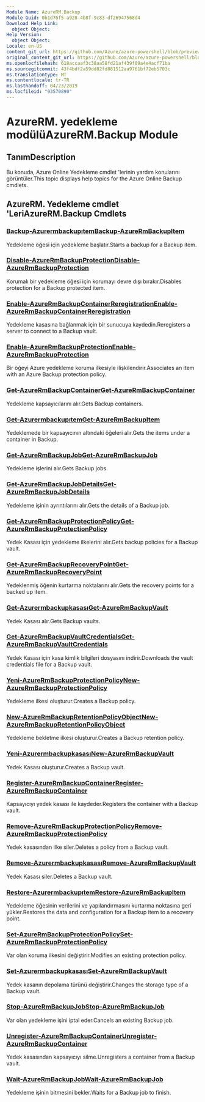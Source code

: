 ```yaml
---
Module Name: AzureRM.Backup
Module Guid: 0b1d76f5-a928-4b8f-9c83-df26947568d4
Download Help Link:
  object Object: 
Help Version:
  object Object: 
Locale: en-US
content_git_url: https://github.com/Azure/azure-powershell/blob/preview/src/ResourceManager/AzureBackup/Commands.AzureBackup/help/AzureRM.Backup.md
original_content_git_url: https://github.com/Azure/azure-powershell/blob/preview/src/ResourceManager/AzureBackup/Commands.AzureBackup/help/AzureRM.Backup.md
ms.openlocfilehash: 618accaaf3c38aa58fd21af439f09a4e4acf71ba
ms.sourcegitcommit: 43f4bdf2a59dd82fd881512aa9761bf72eb5703c
ms.translationtype: MT
ms.contentlocale: tr-TR
ms.lasthandoff: 04/23/2019
ms.locfileid: "93570890"
---
```

# <span data-ttu-id="4170c-101">AzureRM. yedekleme modülü</span><span class="sxs-lookup"><span data-stu-id="4170c-101">AzureRM.Backup Module</span></span>
## <span data-ttu-id="4170c-102">Tanım</span><span class="sxs-lookup"><span data-stu-id="4170c-102">Description</span></span>
<span data-ttu-id="4170c-103">Bu konuda, Azure Online Yedekleme cmdlet 'lerinin yardım konularını görüntüler.</span><span class="sxs-lookup"><span data-stu-id="4170c-103">This topic displays help topics for the Azure Online Backup cmdlets.</span></span>

## <span data-ttu-id="4170c-104">AzureRM. Yedekleme cmdlet 'Leri</span><span class="sxs-lookup"><span data-stu-id="4170c-104">AzureRM.Backup Cmdlets</span></span>
### [<span data-ttu-id="4170c-105">Backup-Azurermbackupıtem</span><span class="sxs-lookup"><span data-stu-id="4170c-105">Backup-AzureRmBackupItem</span></span>](Backup-AzureRmBackupItem.md)
<span data-ttu-id="4170c-106">Yedekleme öğesi için yedekleme başlatır.</span><span class="sxs-lookup"><span data-stu-id="4170c-106">Starts a backup for a Backup item.</span></span>

### [<span data-ttu-id="4170c-107">Disable-AzureRmBackupProtection</span><span class="sxs-lookup"><span data-stu-id="4170c-107">Disable-AzureRmBackupProtection</span></span>](Disable-AzureRmBackupProtection.md)
<span data-ttu-id="4170c-108">Korumalı bir yedekleme öğesi için korumayı devre dışı bırakır.</span><span class="sxs-lookup"><span data-stu-id="4170c-108">Disables protection for a Backup protected item.</span></span>

### [<span data-ttu-id="4170c-109">Enable-AzureRmBackupContainerReregistration</span><span class="sxs-lookup"><span data-stu-id="4170c-109">Enable-AzureRmBackupContainerReregistration</span></span>](Enable-AzureRmBackupContainerReregistration.md)
<span data-ttu-id="4170c-110">Yedekleme kasasına bağlanmak için bir sunucuya kaydedin.</span><span class="sxs-lookup"><span data-stu-id="4170c-110">Reregisters a server to connect to a Backup vault.</span></span>

### [<span data-ttu-id="4170c-111">Enable-AzureRmBackupProtection</span><span class="sxs-lookup"><span data-stu-id="4170c-111">Enable-AzureRmBackupProtection</span></span>](Enable-AzureRmBackupProtection.md)
<span data-ttu-id="4170c-112">Bir öğeyi Azure yedekleme koruma ilkesiyle ilişkilendirir.</span><span class="sxs-lookup"><span data-stu-id="4170c-112">Associates an item with an Azure Backup protection policy.</span></span>

### [<span data-ttu-id="4170c-113">Get-AzureRmBackupContainer</span><span class="sxs-lookup"><span data-stu-id="4170c-113">Get-AzureRmBackupContainer</span></span>](Get-AzureRmBackupContainer.md)
<span data-ttu-id="4170c-114">Yedekleme kapsayıcılarını alır.</span><span class="sxs-lookup"><span data-stu-id="4170c-114">Gets Backup containers.</span></span>

### [<span data-ttu-id="4170c-115">Get-Azurermbackupıtem</span><span class="sxs-lookup"><span data-stu-id="4170c-115">Get-AzureRmBackupItem</span></span>](Get-AzureRmBackupItem.md)
<span data-ttu-id="4170c-116">Yedeklemede bir kapsayıcının altındaki öğeleri alır.</span><span class="sxs-lookup"><span data-stu-id="4170c-116">Gets the items under a container in Backup.</span></span>

### [<span data-ttu-id="4170c-117">Get-AzureRmBackupJob</span><span class="sxs-lookup"><span data-stu-id="4170c-117">Get-AzureRmBackupJob</span></span>](Get-AzureRmBackupJob.md)
<span data-ttu-id="4170c-118">Yedekleme işlerini alır.</span><span class="sxs-lookup"><span data-stu-id="4170c-118">Gets Backup jobs.</span></span>

### [<span data-ttu-id="4170c-119">Get-AzureRmBackupJobDetails</span><span class="sxs-lookup"><span data-stu-id="4170c-119">Get-AzureRmBackupJobDetails</span></span>](Get-AzureRmBackupJobDetails.md)
<span data-ttu-id="4170c-120">Yedekleme işinin ayrıntılarını alır.</span><span class="sxs-lookup"><span data-stu-id="4170c-120">Gets the details of a Backup job.</span></span>

### [<span data-ttu-id="4170c-121">Get-AzureRmBackupProtectionPolicy</span><span class="sxs-lookup"><span data-stu-id="4170c-121">Get-AzureRmBackupProtectionPolicy</span></span>](Get-AzureRmBackupProtectionPolicy.md)
<span data-ttu-id="4170c-122">Yedek Kasası için yedekleme ilkelerini alır.</span><span class="sxs-lookup"><span data-stu-id="4170c-122">Gets backup policies for a Backup vault.</span></span>

### [<span data-ttu-id="4170c-123">Get-AzureRmBackupRecoveryPoint</span><span class="sxs-lookup"><span data-stu-id="4170c-123">Get-AzureRmBackupRecoveryPoint</span></span>](Get-AzureRmBackupRecoveryPoint.md)
<span data-ttu-id="4170c-124">Yedeklenmiş öğenin kurtarma noktalarını alır.</span><span class="sxs-lookup"><span data-stu-id="4170c-124">Gets the recovery points for a backed up item.</span></span>

### [<span data-ttu-id="4170c-125">Get-Azurermbackupkasası</span><span class="sxs-lookup"><span data-stu-id="4170c-125">Get-AzureRmBackupVault</span></span>](Get-AzureRmBackupVault.md)
<span data-ttu-id="4170c-126">Yedek Kasası alır.</span><span class="sxs-lookup"><span data-stu-id="4170c-126">Gets Backup vaults.</span></span>

### [<span data-ttu-id="4170c-127">Get-AzureRmBackupVaultCredentials</span><span class="sxs-lookup"><span data-stu-id="4170c-127">Get-AzureRmBackupVaultCredentials</span></span>](Get-AzureRmBackupVaultCredentials.md)
<span data-ttu-id="4170c-128">Yedek Kasası için kasa kimlik bilgileri dosyasını indirir.</span><span class="sxs-lookup"><span data-stu-id="4170c-128">Downloads the vault credentials file for a Backup vault.</span></span>

### [<span data-ttu-id="4170c-129">Yeni-AzureRmBackupProtectionPolicy</span><span class="sxs-lookup"><span data-stu-id="4170c-129">New-AzureRmBackupProtectionPolicy</span></span>](New-AzureRmBackupProtectionPolicy.md)
<span data-ttu-id="4170c-130">Yedekleme ilkesi oluşturur.</span><span class="sxs-lookup"><span data-stu-id="4170c-130">Creates a Backup policy.</span></span>

### [<span data-ttu-id="4170c-131">New-AzureRmBackupRetentionPolicyObject</span><span class="sxs-lookup"><span data-stu-id="4170c-131">New-AzureRmBackupRetentionPolicyObject</span></span>](New-AzureRmBackupRetentionPolicyObject.md)
<span data-ttu-id="4170c-132">Yedekleme bekletme ilkesi oluşturur.</span><span class="sxs-lookup"><span data-stu-id="4170c-132">Creates a Backup retention policy.</span></span>

### [<span data-ttu-id="4170c-133">Yeni-Azurermbackupkasası</span><span class="sxs-lookup"><span data-stu-id="4170c-133">New-AzureRmBackupVault</span></span>](New-AzureRmBackupVault.md)
<span data-ttu-id="4170c-134">Yedek Kasası oluşturur.</span><span class="sxs-lookup"><span data-stu-id="4170c-134">Creates a Backup vault.</span></span>

### [<span data-ttu-id="4170c-135">Register-AzureRmBackupContainer</span><span class="sxs-lookup"><span data-stu-id="4170c-135">Register-AzureRmBackupContainer</span></span>](Register-AzureRmBackupContainer.md)
<span data-ttu-id="4170c-136">Kapsayıcıyı yedek kasası ile kaydeder.</span><span class="sxs-lookup"><span data-stu-id="4170c-136">Registers the container with a Backup vault.</span></span>

### [<span data-ttu-id="4170c-137">Remove-AzureRmBackupProtectionPolicy</span><span class="sxs-lookup"><span data-stu-id="4170c-137">Remove-AzureRmBackupProtectionPolicy</span></span>](Remove-AzureRmBackupProtectionPolicy.md)
<span data-ttu-id="4170c-138">Yedek kasasından ilke siler.</span><span class="sxs-lookup"><span data-stu-id="4170c-138">Deletes a policy from a Backup vault.</span></span>

### [<span data-ttu-id="4170c-139">Remove-Azurermbackupkasası</span><span class="sxs-lookup"><span data-stu-id="4170c-139">Remove-AzureRmBackupVault</span></span>](Remove-AzureRmBackupVault.md)
<span data-ttu-id="4170c-140">Yedek Kasası siler.</span><span class="sxs-lookup"><span data-stu-id="4170c-140">Deletes a Backup vault.</span></span>

### [<span data-ttu-id="4170c-141">Restore-Azurermbackupıtem</span><span class="sxs-lookup"><span data-stu-id="4170c-141">Restore-AzureRmBackupItem</span></span>](Restore-AzureRmBackupItem.md)
<span data-ttu-id="4170c-142">Yedekleme öğesinin verilerini ve yapılandırmasını kurtarma noktasına geri yükler.</span><span class="sxs-lookup"><span data-stu-id="4170c-142">Restores the data and configuration for a Backup item to a recovery point.</span></span>

### [<span data-ttu-id="4170c-143">Set-AzureRmBackupProtectionPolicy</span><span class="sxs-lookup"><span data-stu-id="4170c-143">Set-AzureRmBackupProtectionPolicy</span></span>](Set-AzureRmBackupProtectionPolicy.md)
<span data-ttu-id="4170c-144">Var olan koruma ilkesini değiştirir.</span><span class="sxs-lookup"><span data-stu-id="4170c-144">Modifies an existing protection policy.</span></span>

### [<span data-ttu-id="4170c-145">Set-Azurermbackupkasası</span><span class="sxs-lookup"><span data-stu-id="4170c-145">Set-AzureRmBackupVault</span></span>](Set-AzureRmBackupVault.md)
<span data-ttu-id="4170c-146">Yedek kasanın depolama türünü değiştirir.</span><span class="sxs-lookup"><span data-stu-id="4170c-146">Changes the storage type of a Backup vault.</span></span>

### [<span data-ttu-id="4170c-147">Stop-AzureRmBackupJob</span><span class="sxs-lookup"><span data-stu-id="4170c-147">Stop-AzureRmBackupJob</span></span>](Stop-AzureRmBackupJob.md)
<span data-ttu-id="4170c-148">Var olan yedekleme işini iptal eder.</span><span class="sxs-lookup"><span data-stu-id="4170c-148">Cancels an existing Backup job.</span></span>

### [<span data-ttu-id="4170c-149">Unregister-AzureRmBackupContainer</span><span class="sxs-lookup"><span data-stu-id="4170c-149">Unregister-AzureRmBackupContainer</span></span>](Unregister-AzureRmBackupContainer.md)
<span data-ttu-id="4170c-150">Yedek kasasından kapsayıcıyı silme.</span><span class="sxs-lookup"><span data-stu-id="4170c-150">Unregisters a container from a Backup vault.</span></span>

### [<span data-ttu-id="4170c-151">Wait-AzureRmBackupJob</span><span class="sxs-lookup"><span data-stu-id="4170c-151">Wait-AzureRmBackupJob</span></span>](Wait-AzureRmBackupJob.md)
<span data-ttu-id="4170c-152">Yedekleme işinin bitmesini bekler.</span><span class="sxs-lookup"><span data-stu-id="4170c-152">Waits for a Backup job to finish.</span></span>

